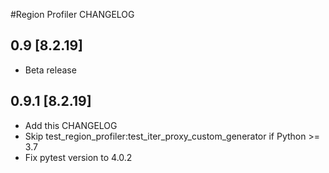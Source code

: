 #Region Profiler CHANGELOG

## 0.9 [8.2.19]
  - Beta release
  
## 0.9.1 [8.2.19]
  - Add this CHANGELOG
  - Skip test_region_profiler:test_iter_proxy_custom_generator if Python >= 3.7 
  - Fix pytest version to 4.0.2
